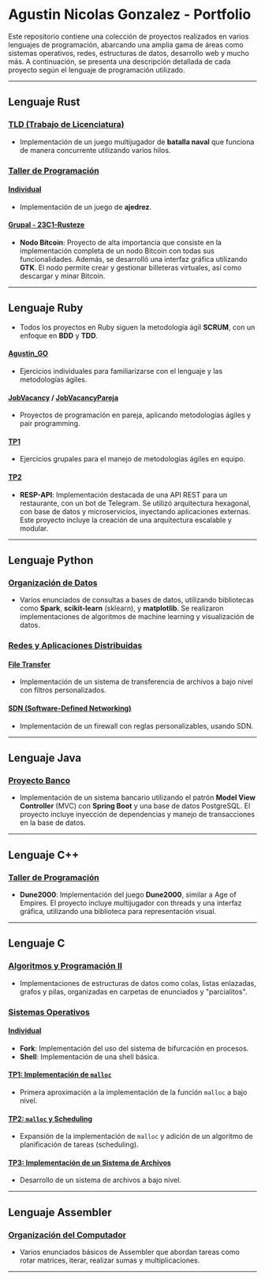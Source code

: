 # Agustin Nicolas Gonzalez - Portfolio

Este repositorio contiene una colección de proyectos realizados en varios lenguajes de programación, abarcando una amplia gama de áreas como sistemas operativos, redes, estructuras de datos, desarrollo web y mucho más. A continuación, se presenta una descripción detallada de cada proyecto según el lenguaje de programación utilizado.

---

## Lenguaje Rust
### [TLD (Trabajo de Licenciatura)](./Lenguaje%20Rust/TLD)
- Implementación de un juego multijugador de **batalla naval** que funciona de manera concurrente utilizando varios hilos.

### [Taller de Programación](./Lenguaje%20Rust/taller%20de%20programacion)
#### [Individual](./Lenguaje%20Rust/taller%20de%20programacion/individual)
- Implementación de un juego de **ajedrez**.

#### [Grupal - 23C1-Rusteze](./Lenguaje%20Rust/taller%20de%20programacion/grupal/23C1-Rusteze)
- **Nodo Bitcoin**: Proyecto de alta importancia que consiste en la implementación completa de un nodo Bitcoin con todas sus funcionalidades. Además, se desarrolló una interfaz gráfica utilizando **GTK**. El nodo permite crear y gestionar billeteras virtuales, así como descargar y minar Bitcoin.

---

## Lenguaje Ruby
- Todos los proyectos en Ruby siguen la metodología ágil **SCRUM**, con un enfoque en **BDD** y **TDD**.

#### [Agustin_GO](./Lenguaje%20Ruby/agustin_go)
- Ejercicios individuales para familiarizarse con el lenguaje y las metodologías ágiles.

#### [JobVacancy](./Lenguaje%20Ruby/jobvacancy) / [JobVacancyPareja](./Lenguaje%20Ruby/jobvacancypareja)
- Proyectos de programación en pareja, aplicando metodologías ágiles y pair programming.

#### [TP1](./Lenguaje%20Ruby/tp1)
- Ejercicios grupales para el manejo de metodologías ágiles en equipo.

#### [TP2](./Lenguaje%20Ruby/tp2)
- **RESP-API**: Implementación destacada de una API REST para un restaurante, con un bot de Telegram. Se utilizó arquitectura hexagonal, con base de datos y microservicios, inyectando aplicaciones externas. Este proyecto incluye la creación de una arquitectura escalable y modular.

---

## Lenguaje Python
### [Organización de Datos](./Lenguaje%20Python/Organizacion%20de%20datos)
- Varios enunciados de consultas a bases de datos, utilizando bibliotecas como **Spark**, **scikit-learn** (sklearn), y **matplotlib**. Se realizaron implementaciones de algoritmos de machine learning y visualización de datos.

### [Redes y Aplicaciones Distribuidas](./Lenguaje%20Python/Redes%20y%20aplicaciones%20distribuidas)
#### [File Transfer](./Lenguaje%20Python/Redes%20y%20aplicaciones%20distribuidas/file-transfer)
- Implementación de un sistema de transferencia de archivos a bajo nivel con filtros personalizados.

#### [SDN (Software-Defined Networking)](./Lenguaje%20Python/Redes%20y%20aplicaciones%20distribuidas/sdn)
- Implementación de un firewall con reglas personalizables, usando SDN.

---

## Lenguaje Java
### [Proyecto Banco](./Lenguaje%20Java/proyectoBanco)
- Implementación de un sistema bancario utilizando el patrón **Model View Controller** (MVC) con **Spring Boot** y una base de datos PostgreSQL. El proyecto incluye inyección de dependencias y manejo de transacciones en la base de datos.

---

## Lenguaje C++
### [Taller de Programación](./Lenguaje%20C++/Taller%20de%20programacion)
- **Dune2000**: Implementación del juego **Dune2000**, similar a Age of Empires. El proyecto incluye multijugador con threads y una interfaz gráfica, utilizando una biblioteca para representación visual.

---

## Lenguaje C
### [Algoritmos y Programación II](./Lenguaje%20C/Algoritmos%20y%20programacion%20II)
- Implementaciones de estructuras de datos como colas, listas enlazadas, grafos y pilas, organizadas en carpetas de enunciados y "parcialitos".

### [Sistemas Operativos](./Lenguaje%20C/Sistemas%20operativos)
#### [Individual](./Lenguaje%20C/Sistemas%20operativos/Individual)
- **Fork**: Implementación del uso del sistema de bifurcación en procesos.
- **Shell**: Implementación de una shell básica.

#### [TP1: Implementación de `malloc`](./Lenguaje%20C/Sistemas%20operativos/tp1)
- Primera aproximación a la implementación de la función `malloc` a bajo nivel.

#### [TP2: `malloc` y Scheduling](./Lenguaje%20C/Sistemas%20operativos/tp2)
- Expansión de la implementación de `malloc` y adición de un algoritmo de planificación de tareas (scheduling).

#### [TP3: Implementación de un Sistema de Archivos](./Lenguaje%20C/Sistemas%20operativos/tp3)
- Desarrollo de un sistema de archivos a bajo nivel.

---

## Lenguaje Assembler
### [Organización del Computador](./Lenguaje%20Assembler/Organizacion%20del%20computador)
- Varios enunciados básicos de Assembler que abordan tareas como rotar matrices, iterar, realizar sumas y multiplicaciones.

---
